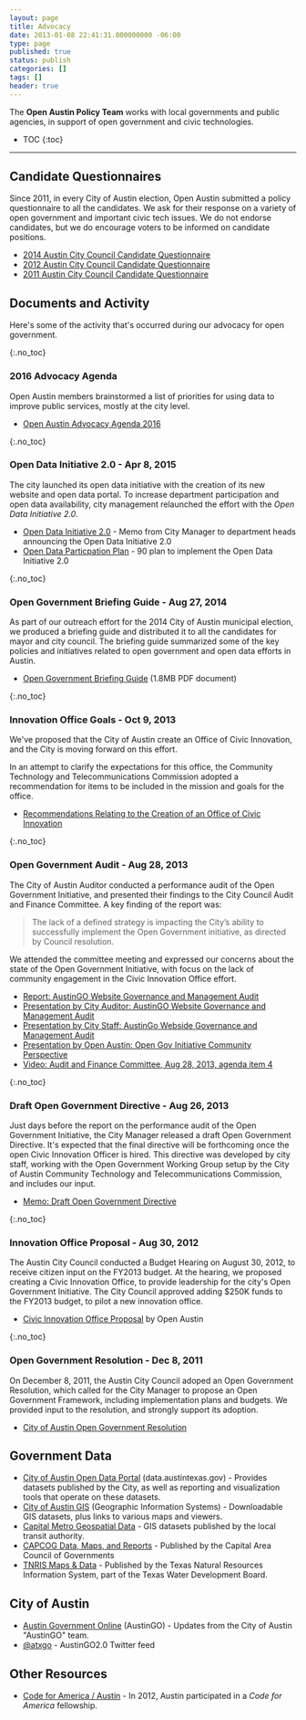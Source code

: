 ```yaml
---
layout: page
title: Advocacy
date: 2013-01-08 22:41:31.000000000 -06:00
type: page
published: true
status: publish
categories: []
tags: []
header: true
---
```


The **Open Austin Policy Team** works with local governments and public agencies, in support of open government and civic technologies.

* TOC
{:toc}

---

## Candidate Questionnaires
Since 2011, in every City of Austin election, Open Austin submitted a policy questionnaire to all the candidates. We ask for their response on a variety of open government and important civic tech issues. We do not endorse candidates, but we do encourage voters to be informed on candidate positions.

*   [2014 Austin City Council Candidate Questionnaire]({{site.baseurl}}/candidate-questionnaires/2014-austin-city-council.html)
*   [2012 Austin City Council Candidate Questionnaire]({{site.baseurl}}/candidate-questionnaires/2012-austin-city-council.html)
*   [2011 Austin City Council Candidate Questionnaire]({{site.baseurl}}/candidate-questionnaires/2011-austin-city-council.html)

## Documents and Activity

Here's some of the activity that's occurred during our advocacy for open government.


{:.no_toc}

### 2016 Advocacy Agenda

Open Austin members brainstormed a list of priorities for using data to improve public services, mostly at the city level.

*  [Open Austin Advocacy Agenda 2016]({{site.baseurl}}/advocacy/documents/OpenAustinAdvocacyAgenda2016.pdf)

{:.no_toc}
### Open Data Initiative 2.0 - Apr 8, 2015

The city launched its open data initiative with the creation of its new website and open data portal. To increase department participation and open data availability, city management relaunched the effort with the _Open Data Initiative 2.0_.

*   [Open Data Initiative 2.0]({{site.baseurl}}/advocacy/documents/20150408_Open_Data_Initiative_2_0.pdf) - Memo from City Manager to department heads announcing the Open Data Initiative 2.0
*   [Open Data Particpation Plan]({{site.baseurl}}/advocacy/documents/20150408_Open_Data_Particpation_Plan.pdf) - 90 plan to implement the Open Data Initiative 2.0

{:.no_toc}
### Open Government Briefing Guide - Aug 27, 2014

As part of our outreach effort for the 2014 City of Austin municipal election, we produced a briefing guide and distributed it to all the candidates for mayor and city council. The briefing guide summarized some of the key policies and initiatives related to open government and open data efforts in Austin.

*   [Open Government Briefing Guide]({{site.baseurl}}/candidate-questionnaires/documents/2014_OpenAustin_OpenGovBriefing.pdf) (1.8MB PDF document)

{:.no_toc}
### Innovation Office Goals - Oct 9, 2013

We've proposed that the City of Austin create an Office of Civic Innovation, and the City is moving forward on this effort.

In an attempt to clarify the expectations for this office, the Community Technology and Telecommunications Commission adopted a recommendation for items to be included in the mission and goals for the office.

*   [Recommendations Relating to the Creation of an Office of Civic Innovation]({{site.baseurl}}/advocacy/documents/document_724B68BF-BE83-EE08-7A4B7DD60EB188ED.pdf)

{:.no_toc}
### Open Government Audit - Aug 28, 2013

The City of Austin Auditor conducted a performance audit of the Open Government Initiative, and presented their findings to the City Council Audit and Finance Committee. A key finding of the report was:

> The lack of a defined strategy is impacting the City’s ability to successfully implement the Open Government initiative, as directed by Council resolution.

We attended the committee meeting and expressed our concerns about the state of the Open Government Initiative, with focus on the lack of community engagement in the Civic Innovation Office effort.

*   [Report: AustinGO Website Governance and Management Audit]({{site.baseurl}}/advocacy/documents/au13006.pdf)
*   [Presentation by City Auditor: AustinGO Website Governance and Management Audit]({{site.baseurl}}/advocacy/documents/AustinGO-83013.pdf)
*   [Presentation by City Staff: AustinGo Webside Governance and Management Audit]({{site.baseurl}}/advocacy/documents/Audit-and-Finance-Presentation-8-28.pdf)
*   [Presentation by Open Austin: Open Gov Initiative Community Perspective]({{site.baseurl}}/advocacy/documents/20130828-open-gov-community-perspective-slides.pdf)
*   [Video: Audit and Finance Committee, Aug 28, 2013, agenda item 4](http://austintx.swagit.com/play/08282013-642/#4)

{:.no_toc}
### Draft Open Government Directive - Aug 26, 2013

Just days before the report on the performance audit of the Open Government Initiative, the City Manager released a draft Open Government Directive. It's expected that the final directive will be forthcoming once the open Civic Innovation Officer is hired. This directive was developed by city staff, working with the Open Government Working Group setup by the City of Austin Community Technology and Telecommunications Commission, and includes our input.

*   <span style="line-height: 14px;">[Memo: Draft Open Government Directive]({{site.baseurl}}/advocacy/documents/Memo-to-Mayor-and-Council-with-attached-Open-Government-Directive.pdf)  
    </span>

{:.no_toc}
### Innovation Office Proposal - Aug 30, 2012

The Austin City Council conducted a Budget Hearing on August 30, 2012, to receive citizen input on the FY2013 budget. At the hearing, we proposed creating a Civic Innovation Office, to provide leadership for the city's Open Government Initiative. The City Council approved adding $250K funds to the FY2013 budget, to pilot a new innovation office.

*   [Civic Innovation Office Proposal]({{site.baseurl}}/advocacy/documents/20120830-civic-innovation-proposal.pdf) by Open Austin

{:.no_toc}
### Open Government Resolution - Dec 8, 2011

On December 8, 2011, the Austin City Council adoped an Open Government Resolution, which called for the City Manager to propose an Open Government Framework, including implementation plans and budgets. We provided input to the resolution, and strongly support its adoption.

*   [City of Austin Open Government Resolution]({{site.baseurl}}/advocacy/documents/20111208-austin-opengov-resol.pdf)

## Government Data

*   [City of Austin Open Data Portal](https://data.austintexas.gov/) (data.austintexas.gov) - Provides datasets published by the City, as well as reporting and visualization tools that operate on these datasets.
*   [City of Austin GIS](http://austintexas.gov/department/gis-and-maps) (Geographic Information Systems) - Downloadable GIS datasets, plus links to various maps and viewers.
*   [Capital Metro Geospatial Data](http://www.capmetro.org/datastats.aspx?id=129) - GIS datasets published by the local transit authority.
*   [CAPCOG Data, Maps, and Reports](http://www.capcog.org/data-maps-and-reports/) - Published by the Capital Area Council of Governments
*   [TNRIS Maps & Data](http://www.tnris.org/get-data?quicktabs_maps_data=1) - Published by the Texas Natural Resources Information System, part of the Texas Water Development Board.

## City of Austin

*   [Austin Government Online](http://www.austingo.org/) (AustinGO) - Updates from the City of Austin "AustinGO" team.
*   [@atxgo](https://twitter.com/atxgo) - AustinGO2.0 Twitter feed

## Other Resources

*   [Code for America / Austin](http://codeforamerica.org/austin/) - In 2012, Austin participated in a _Code for America_ fellowship.
